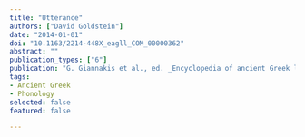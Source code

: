 ```yaml
---
title: "Utterance"
authors: ["David Goldstein"]
date: "2014-01-01"
doi: "10.1163/2214-448X_eagll_COM_00000362"
abstract: ""
publication_types: ["6"]
publication: "G. Giannakis et al., ed. _Encyclopedia of ancient Greek language and linguistics_, vol. 3: 454–455. Leiden: Brill."
tags:
- Ancient Greek
- Phonology
selected: false
featured: false

---
```

